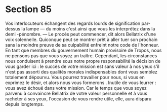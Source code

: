 # Section 85

Vos interlocuteurs échangent des regards lourds de signification
par-dessus la lampe — du moins c'est ainsi que vous les
interprétez dans la demi -pénombre.
— Le procès peut commencer, dit alors Bellatrix d'une voix
solennelle. Quiconque peut se montrer prêt à aller tuer son
prochain sans la moindre preuve de sa culpabilité enfreint notre
code de l'honneur. En tant que membres du gouvernement
humain provisoire de Tropos, nous ne pensons pas que vous
soyez un traître. Cependant, les circonstances nous conduisent à
prendre sous notre propre responsabilité la décision de vous
garder ici : le succès de votre mission est sans valeur à nos yeux
s'il n'est pas assorti des qualités morales indispensables dont
vous semblez totalement dépourvu. Vous pourrez travailler pour
nous, si vous en exprimez le désir, et alors nous vous formerons .
Inutile de vous leurrer : vous avez échoué dans votre mission.
Car le temps que vous soyez parvenu à convaincre Bellatrix de
votre valeur personnelle et à vous racheter à ses yeux, l'occasion
de vous rendre utile, elle, aura disparu depuis longtemps.
